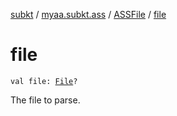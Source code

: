 [subkt](../../index.md) / [myaa.subkt.ass](../index.md) / [ASSFile](index.md) / [file](./file.md)

# file

`val file: `[`File`](https://docs.oracle.com/javase/9/docs/api/java/io/File.html)`?`

The file to parse.

